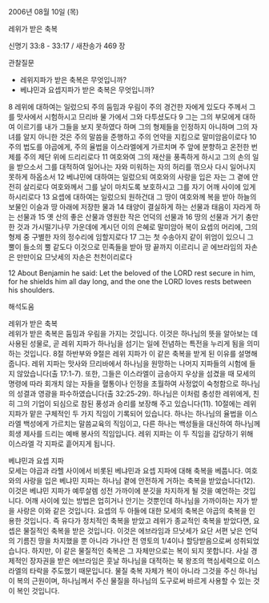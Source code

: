 2006년 08월 10일 (목)

레위가 받은 축복



신명기 33:8 - 33:17 / 새찬송가 469 장


관찰질문
- 레위지파가 받은 축복은 무엇입니까? 
- 베냐민과 요셉지파가 받은 축복은 무엇입니까? 

8 레위에 대하여는 일렀으되 주의 둠밈과 우림이 주의 경건한 자에게 있도다 주께서 그를 맛사에서 시험하시고 므리바 물 가에서 그와 다투셨도다 9 그는 그의 부모에게 대하여 이르기를 내가 그들을 보지 못하였다 하며 그의 형제들을 인정하지 아니하며 그의 자녀를 알지 아니한 것은 주의 말씀을 준행하고 주의 언약을 지킴으로 말미암음이로다 10 주의 법도를 야곱에게, 주의 율법을 이스라엘에게 가르치며 주 앞에 분향하고 온전한 번제를 주의 제단 위에 드리리로다 11 여호와여 그의 재산을 풍족하게 하시고 그의 손의 일을 받으소서 그를 대적하여 일어나는 자와 미워하는 자의 허리를 꺾으사 다시 일어나지 못하게 하옵소서 12 베냐민에 대하여는 일렀으되 여호와의 사랑을 입은 자는 그 곁에 안전히 살리로다 여호와께서 그를 날이 마치도록 보호하시고 그를 자기 어깨 사이에 있게 하시리로다 13 요셉에 대하여는 일렀으되 원하건대 그 땅이 여호와께 복을 받아 하늘의 보물인 이슬과 땅 아래에 저장한 물과 14 태양이 결실하게 하는 선물과 태음이 자라게 하는 선물과 15 옛 산의 좋은 산물과 영원한 작은 언덕의 선물과 16 땅의 선물과 거기 충만한 것과 가시떨기나무 가운데에 계시던 이의 은혜로 말미암아 복이 요셉의 머리에, 그의 형제 중 구별한 자의 정수리에 임할지로다 17 그는 첫 수송아지 같이 위엄이 있으니 그 뿔이 들소의 뿔 같도다 이것으로 민족들을 받아 땅 끝까지 이르리니 곧 에브라임의 자손은 만만이요 므낫세의 자손은 천천이리로다 

12  About Benjamin he said: Let the beloved of the LORD rest secure in him, for he shields him all day long, and the one the LORD loves rests between his shoulders.

해석도움





레위가 받은 축복  
레위가 받은 축복은 둠밈과 우림을 가지는 것입니다. 이것은 하나님의 뜻을 알아보는 데 사용된 성물로, 곧 레위 지파가 하나님을 섬기는 일에 전념하는 특전을 누리게 됨을 의미하는 것입니다. 8절 하반부와 9절은 레위 지파가 이 같은 축복을 받게 된 이유를 설명해줍니다. 레위 지파는 맛사와 므리바에서 하나님을 원망하는 나머지 지파들의 시험에 들지 않았습니다(출 17:1-7). 또한, 그들은 이스라엘이 금송아지 우상을 섬겼을 때 모세의 명령에 따라 회개치 않는 자들을 혈통이나 인정을 초월하여 사정없이 숙청함으로 하나님의 성결과 영광을 파수하였습니다(출 32:25-29). 하나님은 이처럼 충성한 레위에게, 친히 그의 기업이 되심으로 참된 풍성과 승리를 보장해 주고 있습니다(11). 10절에는 레위 지파가 맡은 구체적인 두 가지 직임이 기록되어 있습니다. 하나는 하나님의 율법을 이스라엘 백성에게 가르치는 말씀교육의 직임이고, 다른 하나는 백성들을 대신하여 하나님께 희생 제사를 드리는 예배 봉사의 직임입니다. 레위 지파는 이 두 직임을 감당하기 위해 이스라엘 각 지파로 흩어지게 됩니다.   

베냐민과 요셉 지파  
모세는 야곱과 라헬 사이에서 비롯된 베냐민과 요셉 지파에 대해 축복을 베풉니다. 여호와의 사랑을 입은 베냐민 지파는 하나님 곁에 안전하게 거하는 축복을 받았습니다(12). 이것은 베냐민 지파가 예루살렘 성전 가까이에 분깃을 차지하게 될 것을 예언하는 것입니다. 어깨 사이에 있는 방법은 업히거나 안기는 것뿐인데 하나님을 가까이하는 자가 받을 사랑은 이와 같은 것입니다. 요셉의 두 아들에 대한 모세의 축복은 야곱의 축복을 인용한 것입니다. 즉 유다가 정치적인 축복을 받았고 레위가 종교적인 축복을 받았다면, 요셉은 물질적인 축복을 받은 것입니다. 이것은 에브라임과 므낫세가 요단 서편 낮은 언덕의 기름진 땅을 차지했을 뿐 아니라 가나안 전 영토의 1/4이나 할당받음으로써 성취되었습니다. 하지만, 이 같은 물질적인 축복은 그 자체만으로는 복이 되지 못합니다. 사실 경제적인 장자권을 받은 에브라임은 훗날 하나님을 대적하는 북 왕조의 핵심세력으로 이스라엘의 타락을 주도했기 때문입니다. 물질 축복 자체가 복이 아니라 그것을 주신 하나님이 복의 근원이며, 하나님께서 주신 물질을 하나님의 도구로써 바르게 사용할 수 있는 것이 복인 것입니다.
